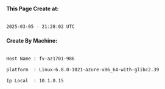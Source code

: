 
   
#### This Page Create at:

```bash

2025-03-05 - 21:28:02 UTC

```

#### Create By Machine:

```bash

Host Name : fv-az1701-986

platform  : Linux-6.8.0-1021-azure-x86_64-with-glibc2.39

Ip Local  : 10.1.0.15

```

